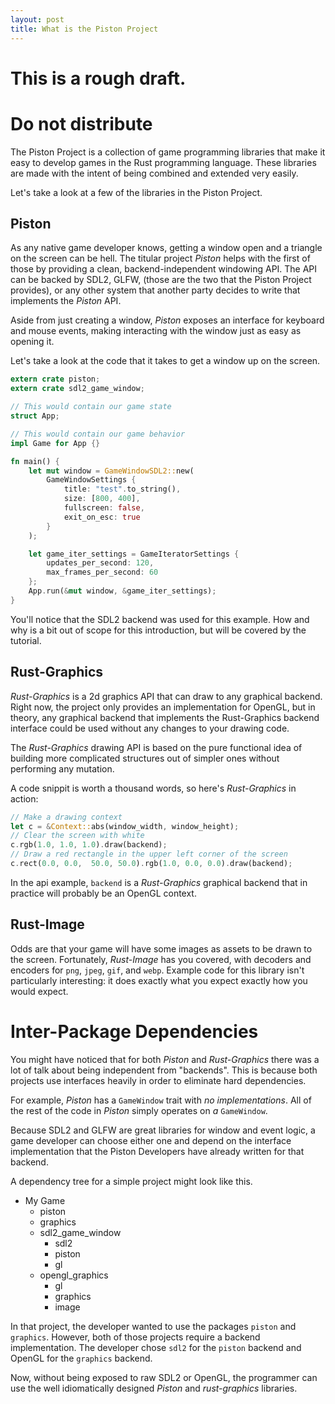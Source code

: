 ```yaml
---
layout: post
title: What is the Piston Project
---
```


# This is a rough draft.
# Do not distribute

The Piston Project is a collection of game programming libraries that make it
easy to develop games in the Rust programming language.  These libraries are
made with the intent of being combined and extended very easily.

Let's take a look at a few of the libraries in the Piston Project.

## Piston

As any native game developer knows, getting a window open and a triangle on
the screen can be hell.  The titular project _Piston_ helps with the first
of those by providing a clean, backend-independent windowing API.  The API
can be backed by SDL2, GLFW, (those are the two that the Piston Project
provides), or any other system that another party decides to write that
implements the _Piston_ API.

Aside from just creating a window, _Piston_ exposes an interface for
keyboard and mouse events, making interacting with the window just as easy
as opening it.

Let's take a look at the code that it takes to get a window up on the screen.

```rust
extern crate piston;
extern crate sdl2_game_window;

// This would contain our game state
struct App;

// This would contain our game behavior
impl Game for App {}

fn main() {
    let mut window = GameWindowSDL2::new(
        GameWindowSettings {
            title: "test".to_string(),
            size: [800, 400],
            fullscreen: false,
            exit_on_esc: true
        }
    );

    let game_iter_settings = GameIteratorSettings {
        updates_per_second: 120,
        max_frames_per_second: 60
    };
    App.run(&mut window, &game_iter_settings);
}
```

You'll notice that the SDL2 backend was used for this example. How and why
is a bit out of scope for this introduction, but will be covered by the
tutorial.

## Rust-Graphics

_Rust-Graphics_ is a 2d graphics API that can draw to any graphical backend.
Right now, the project only provides an implementation for OpenGL, but in
theory, any graphical
backend that implements the Rust-Graphics backend interface could be used
without any changes to your drawing code.

The _Rust-Graphics_ drawing API is based on the pure functional idea of
building more complicated structures out of simpler ones without performing
any mutation.

A code snippit is worth a thousand words, so here's _Rust-Graphics_ in action:

```rust
// Make a drawing context
let c = &Context::abs(window_width, window_height);
// Clear the screen with white
c.rgb(1.0, 1.0, 1.0).draw(backend);
// Draw a red rectangle in the upper left corner of the screen
c.rect(0.0, 0.0,  50.0, 50.0).rgb(1.0, 0.0, 0.0).draw(backend);
```

In the api example, `backend` is a _Rust-Graphics_ graphical backend that
in practice will probably be an OpenGL context.

## Rust-Image

Odds are that your game will have some images as assets to be drawn to the
screen.  Fortunately, _Rust-Image_ has you covered, with decoders and encoders
for `png`, `jpeg`, `gif`, and `webp`.  Example code for this library isn't
particularly interesting: it does exactly what you expect exactly how you would
expect.

# Inter-Package Dependencies

You might have noticed that for both _Piston_ and _Rust-Graphics_ there was
a lot of talk about being independent from "backends".  This is because both
projects use interfaces heavily in order to eliminate hard dependencies.

For example, _Piston_ has a `GameWindow` trait with _no implementations_.
All of the rest of the code in _Piston_ simply operates on _a_ `GameWindow`.

Because SDL2 and GLFW are great libraries for window and event logic, a game
developer can choose either one and depend on the interface implementation
that the Piston Developers have already written for that backend.

A dependency tree for a simple project might look like this.

* My Game
  * piston
  * graphics
  * sdl2_game_window
    * sdl2
    * piston
    * gl
  * opengl_graphics
    * gl
    * graphics
    * image

In that project, the developer wanted to use the packages `piston` and
`graphics`.  However, both of those projects require a backend
implementation.  The developer chose `sdl2` for the `piston` backend
and OpenGL for the `graphics` backend.

Now, without being exposed to raw SDL2 or OpenGL, the programmer can use
the well idiomatically designed _Piston_ and _rust-graphics_ libraries.
